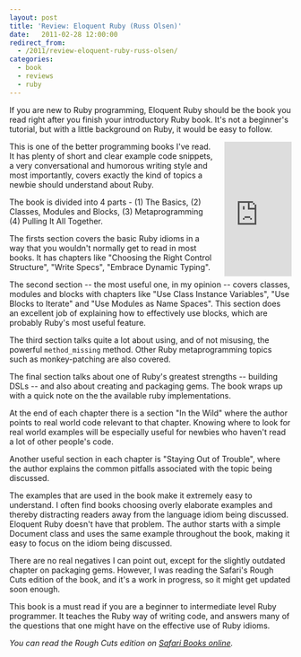 ```yaml
---
layout: post
title: 'Review: Eloquent Ruby (Russ Olsen)'
date:   2011-02-28 12:00:00
redirect_from:
  - /2011/review-eloquent-ruby-russ-olsen/
categories:
  - book
  - reviews
  - ruby
---
```

If you are new to Ruby programming, Eloquent Ruby should be the book you read right after you finish your introductory Ruby book. It's not a beginner's tutorial, but with a little background on Ruby, it would be easy to follow.

<iframe src="http://rcm.amazon.com/e/cm?t=nitsblo-20&o=1&p=8&l=as1&asins=0321584104&fc1=000000&IS2=1&lt1=_blank&m=amazon&lc1=0000FF&bc1=000000&bg1=FFFFFF&f=ifr" style="width:120px;height:240px;margin:0 0 0 20px;" scrolling="no" marginwidth="0" marginheight="0" frameborder="0" align="right"></iframe>

This is one of the better programming books I've read. It has plenty of short and clear example code snippets, a very conversational and humorous writing style and most importantly, covers exactly the kind of topics a newbie should understand about Ruby.

The book is divided into 4 parts - (1) The Basics, (2) Classes, Modules and Blocks, (3) Metaprogramming (4) Pulling It All Together.

The firsts section covers the basic Ruby idioms in a way that you wouldn't normally get to read in most books. It has chapters like "Choosing the Right Control Structure", "Write Specs", "Embrace Dynamic Typing".

The second section -- the most useful one, in my opinion -- covers classes, modules and blocks with chapters like "Use Class Instance Variables", "Use Blocks to Iterate" and "Use Modules as Name Spaces". This section does an excellent job of explaining how to effectively use blocks, which are probably Ruby's most useful feature.

The third section talks quite a lot about using, and of not misusing, the powerful `method_missing` method. Other Ruby metaprogramming topics such as monkey-patching are also covered.

The final section talks about one of Ruby's greatest strengths -- building DSLs -- and also about creating and packaging gems. The book wraps up with a quick note on the the available ruby implementations.

At the end of each chapter there is a section "In the Wild" where the author points to real world code relevant to that chapter. Knowing where to look for real world examples will be especially useful for newbies who haven't read a lot of other people's code.

Another useful section in each chapter is "Staying Out of Trouble", where the author explains the common pitfalls associated with the topic being discussed.

The examples that are used in the book make it extremely easy to understand. I often find books choosing overly elaborate examples and thereby distracting readers away from the language idiom being discussed. Eloquent Ruby doesn't have that problem. The author starts with a simple Document class and uses the same example throughout the book, making it easy to focus on the idiom being discussed.

There are no real negatives I can point out, except for the slightly outdated chapter on packaging gems. However, I was reading the Safari's Rough Cuts edition of the book, and it's a work in progress, so it might get updated soon enough.

This book is a must read if you are a beginner to intermediate level Ruby programmer. It teaches the Ruby way of writing code, and answers many of the questions that one might have on the effective use of Ruby idioms.

<em>You can read the Rough Cuts edition on <a href="http://my.safaribooksonline.com/book/web-development/ruby/9780321700308">Safari Books online</a>.</em>

